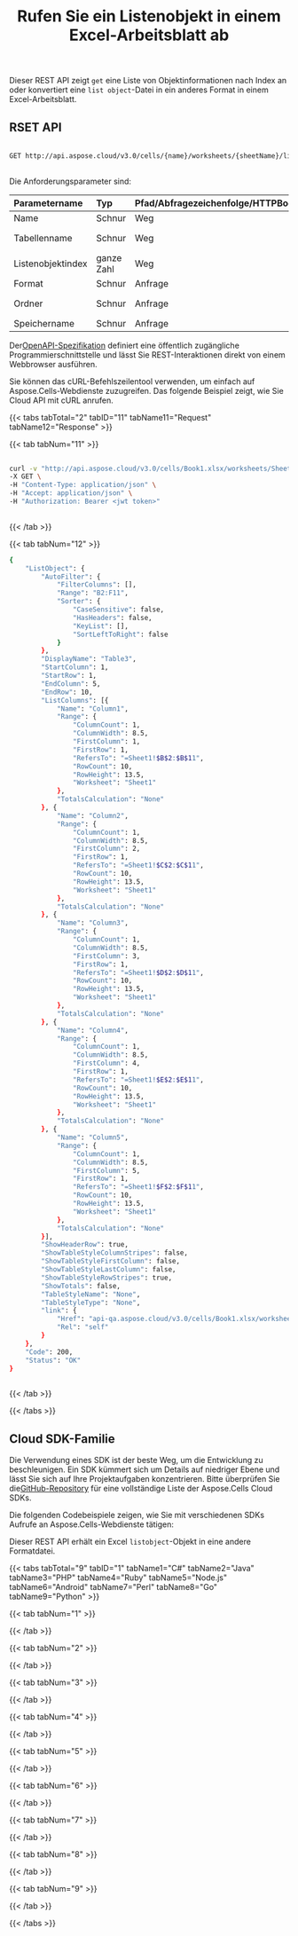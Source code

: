 ﻿---
title: Rufen Sie ein Listenobjekt in einem Excel-Arbeitsblatt ab
second_title: Aspose.Cells Cloud Documen
linktitle: Ge
type: docs
url: /de/list-objects/get/
aliases: [/get-a-list-object-or-table-inside-the-worksheet/,/tables/get/]
keywords: Get a list object(table) into an Excel worksheet
description: Aspose.Cells Cloud REST API unterstützt das Abrufen eines Listenobjekts (einer Tabelle) in ein Excel-Arbeitsblatt. SDK unterstützt Arten von Entwicklungssprachen. Dazu gehören Android, C#, Go, Java, NodeJS, Perl, PHP, Python, Ruby und Swift
weight: 9
---
Dieser REST API zeigt `get` eine Liste von Objektinformationen nach Index an oder konvertiert eine `list object`-Datei in ein anderes Format in einem Excel-Arbeitsblatt.

## RSET API
 
```bash
 
GET http://api.aspose.cloud/v3.0/cells/{name}/worksheets/{sheetName}/listobjects/{listobjectindex}
 
```
 Die Anforderungsparameter sind:
 
| Parametername| Typ| Pfad/Abfragezeichenfolge/HTTPBody|Beschreibung|
|:- |:- |:- |:- |
| Name| Schnur| Weg| Dokumentname.|
| Tabellenname| Schnur| Weg| Der Arbeitsblattname.|
| Listenobjektindex| ganze Zahl| Weg| Objektindex auflisten.|
| Format| Schnur| Anfrage| Exportformat.|
| Ordner| Schnur| Anfrage| Ordner des Dokuments.|
| Speichername| Schnur| Anfrage| Speichername.|
 
 Der[OpenAPI-Spezifikation](https://apireference.aspose.cloud/cells/#/ListObjects/GetWorksheetListObject) definiert eine öffentlich zugängliche Programmierschnittstelle und lässt Sie REST-Interaktionen direkt von einem Webbrowser ausführen.
 
Sie können das cURL-Befehlszeilentool verwenden, um einfach auf Aspose.Cells-Webdienste zuzugreifen. Das folgende Beispiel zeigt, wie Sie Cloud API mit cURL anrufen.
 
{{< tabs tabTotal="2" tabID="11" tabName11="Request" tabName12="Response" >}}
 
{{< tab tabNum="11" >}}
 
```bash
 
curl -v "http://api.aspose.cloud/v3.0/cells/Book1.xlsx/worksheets/Sheet1/listobjects/1" \
-X GET \
-H "Content-Type: application/json" \
-H "Accept: application/json" \
-H "Authorization: Bearer <jwt token>"
 
```
 
{{< /tab >}}
 
{{< tab tabNum="12" >}}
 
```bash
{
	"ListObject": {
		"AutoFilter": {
			"FilterColumns": [],
			"Range": "B2:F11",
			"Sorter": {
				"CaseSensitive": false,
				"HasHeaders": false,
				"KeyList": [],
				"SortLeftToRight": false
			}
		},
		"DisplayName": "Table3",
		"StartColumn": 1,
		"StartRow": 1,
		"EndColumn": 5,
		"EndRow": 10,
		"ListColumns": [{
			"Name": "Column1",
			"Range": {
				"ColumnCount": 1,
				"ColumnWidth": 8.5,
				"FirstColumn": 1,
				"FirstRow": 1,
				"RefersTo": "=Sheet1!$B$2:$B$11",
				"RowCount": 10,
				"RowHeight": 13.5,
				"Worksheet": "Sheet1"
			},
			"TotalsCalculation": "None"
		}, {
			"Name": "Column2",
			"Range": {
				"ColumnCount": 1,
				"ColumnWidth": 8.5,
				"FirstColumn": 2,
				"FirstRow": 1,
				"RefersTo": "=Sheet1!$C$2:$C$11",
				"RowCount": 10,
				"RowHeight": 13.5,
				"Worksheet": "Sheet1"
			},
			"TotalsCalculation": "None"
		}, {
			"Name": "Column3",
			"Range": {
				"ColumnCount": 1,
				"ColumnWidth": 8.5,
				"FirstColumn": 3,
				"FirstRow": 1,
				"RefersTo": "=Sheet1!$D$2:$D$11",
				"RowCount": 10,
				"RowHeight": 13.5,
				"Worksheet": "Sheet1"
			},
			"TotalsCalculation": "None"
		}, {
			"Name": "Column4",
			"Range": {
				"ColumnCount": 1,
				"ColumnWidth": 8.5,
				"FirstColumn": 4,
				"FirstRow": 1,
				"RefersTo": "=Sheet1!$E$2:$E$11",
				"RowCount": 10,
				"RowHeight": 13.5,
				"Worksheet": "Sheet1"
			},
			"TotalsCalculation": "None"
		}, {
			"Name": "Column5",
			"Range": {
				"ColumnCount": 1,
				"ColumnWidth": 8.5,
				"FirstColumn": 5,
				"FirstRow": 1,
				"RefersTo": "=Sheet1!$F$2:$F$11",
				"RowCount": 10,
				"RowHeight": 13.5,
				"Worksheet": "Sheet1"
			},
			"TotalsCalculation": "None"
		}],
		"ShowHeaderRow": true,
		"ShowTableStyleColumnStripes": false,
		"ShowTableStyleFirstColumn": false,
		"ShowTableStyleLastColumn": false,
		"ShowTableStyleRowStripes": true,
		"ShowTotals": false,
		"TableStyleName": "None",
		"TableStyleType": "None",
		"link": {
			"Href": "api-qa.aspose.cloud/v3.0/cells/Book1.xlsx/worksheets/Sheet1/listobjects/0",
			"Rel": "self"
		}
	},
	"Code": 200,
	"Status": "OK"
}
 
```
 
{{< /tab >}}
 
{{< /tabs >}}
 
## Cloud SDK-Familie
 
 Die Verwendung eines SDK ist der beste Weg, um die Entwicklung zu beschleunigen. Ein SDK kümmert sich um Details auf niedriger Ebene und lässt Sie sich auf Ihre Projektaufgaben konzentrieren. Bitte überprüfen Sie die[GitHub-Repository](https://github.com/aspose-cells-cloud) für eine vollständige Liste der Aspose.Cells Cloud SDKs.
 
Die folgenden Codebeispiele zeigen, wie Sie mit verschiedenen SDKs Aufrufe an Aspose.Cells-Webdienste tätigen:
 
Dieser REST API erhält ein Excel `listobject`-Objekt in eine andere Formatdatei.


{{< tabs tabTotal="9" tabID="1" tabName1="C#" tabName2="Java" tabName3="PHP" tabName4="Ruby" tabName5="Node.js" tabName6="Android" tabName7="Perl" tabName8="Go" tabName9="Python" >}}

{{< tab tabNum="1" >}}



{{< /tab >}}

{{< tab tabNum="2" >}}


{{< /tab >}}

{{< tab tabNum="3" >}}



{{< /tab >}}

{{< tab tabNum="4" >}}


{{< /tab >}}

{{< tab tabNum="5" >}}


{{< /tab >}}

{{< tab tabNum="6" >}}


{{< /tab >}}

{{< tab tabNum="7" >}}


{{< /tab >}}

{{< tab tabNum="8" >}}


{{< /tab >}}

{{< tab tabNum="9" >}}


{{< /tab >}}

{{< /tabs >}}
